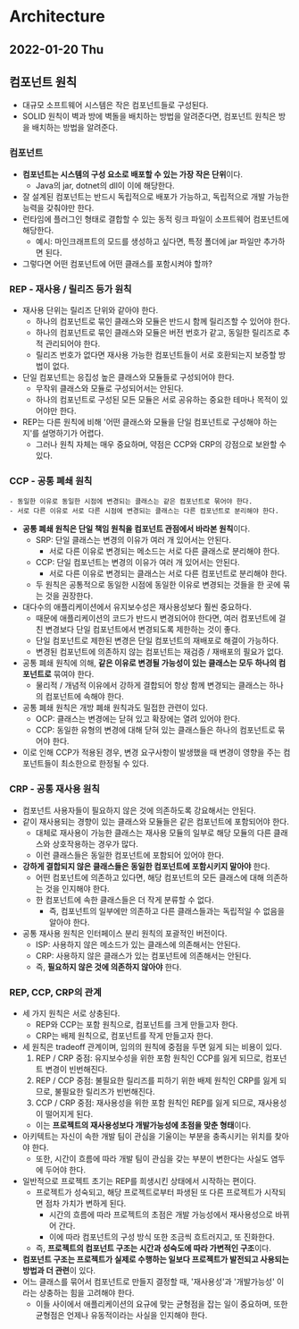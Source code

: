 # Architecture
## 2022-01-20 Thu

## 컴포넌트 원칙
* 대규모 소프트웨어 시스템은 작은 컴포넌트들로 구성된다.
* SOLID 원칙이 벽과 방에 벽돌을 배치하는 방법을 알려준다면, 컴포넌트 원칙은 방을 배치하는 방법을 알려준다.

### 컴포넌트
* **컴포넌트는 시스템의 구성 요소로 배포할 수 있는 가장 작은 단위**이다.
  * Java의 jar, dotnet의 dll이 이에 해당한다.
* 잘 설계된 컴포넌트는 반드시 독립적으로 배포가 가능하고, 독립적으로 개발 가능한 능력을 갖춰야만 한다.
* 런타임에 플러그인 형태로 결합할 수 있는 동적 링크 파일이 소프트웨어 컴포넌트에 해당한다.
  * 예시: 마인크래프트의 모드를 생성하고 싶다면, 특정 폴더에 jar 파일만 추가하면 된다.
* 그렇다면 어떤 컴포넌트에 어떤 클래스를 포함시켜야 할까?

### REP - 재사용 / 릴리즈 등가 원칙
* 재사용 단위는 릴리즈 단위와 같아야 한다.
  * 하나의 컴포넌트로 묶인 클래스와 모듈은 반드시 함께 릴리즈할 수 있어야 한다.
  * 하나의 컴포넌트로 묶인 클래스와 모듈은 버전 번호가 같고, 동일한 릴리즈로 추적 관리되어야 한다.
  * 릴리즈 번호가 없다면 재사용 가능한 컴포넌트들이 서로 호환되는지 보증할 방법이 없다.
* 단일 컴포넌트는 응집성 높은 클래스와 모듈들로 구성되어야 한다.
  * 무작위 클래스와 모듈로 구성되어서는 안된다.
  * 하나의 컴포넌트로 구성된 모든 모듈은 서로 공유하는 중요한 테마나 목적이 있어야만 한다.
* REP는 다른 원칙에 비해 '어떤 클래스와 모듈을 단일 컴포넌트로 구성해야 하는지'를 설명하기가 어렵다.
  * 그러나 원칙 자체는 매우 중요하며, 약점은 CCP와 CRP의 강점으로 보완할 수 있다.

### CCP - 공통 폐쇄 원칙
```
- 동일한 이유로 동일한 시점에 변경되는 클래스는 같은 컴포넌트로 묶어야 한다.
- 서로 다른 이유로 서로 다른 시점에 변경되는 클래스는 다른 컴포넌트로 분리해야 한다.
```
* **공통 폐쇄 원칙은 단일 책임 원칙을 컴포넌트 관점에서 바라본 원칙**이다.
  * SRP: 단일 클래스는 변경의 이유가 여러 개 있어서는 안된다.
    * 서로 다른 이유로 변경되는 메소드는 서로 다른 클래스로 분리해야 한다.
  * CCP: 단일 컴포넌트는 변경의 이유가 여러 개 있어서는 안된다.
    * 서로 다른 이유로 변경되는 클래스는 서로 다른 컴포넌트로 분리해야 한다.
  * 두 원칙은 공통적으로 동일한 시점에 동일한 이유로 변경되는 것들을 한 곳에 묶는 것을 권장한다.
* 대다수의 애플리케이션에서 유지보수성은 재사용성보다 훨씬 중요하다.
  * 때문에 애플리케이션의 코드가 반드시 변경되어야 한다면, 여러 컴포넌트에 걸친 변경보다 단일 컴포넌트에서 변경되도록 제한하는 것이 좋다.
  * 단일 컴포넌트로 제한된 변경은 단일 컴포넌트의 재배포로 해결이 가능하다.
  * 변경된 컴포넌트에 의존하지 않는 컴포넌트는 재검증 / 재배포의 필요가 없다.
* 공통 폐쇄 원칙에 의해, **같은 이유로 변경될 가능성이 있는 클래스는 모두 하나의 컴포넌트로** 묶여야 한다.
  * 물리적 / 개념적 이유에서 강하게 결합되어 항상 함께 변경되는 클래스는 하나의 컴포넌트에 속해야 한다.
* 공통 폐쇄 원칙은 개방 폐쇄 원칙과도 밀접한 관련이 있다.
  * OCP: 클래스는 변경에는 닫혀 있고 확장에는 열려 있어야 한다.
  * CCP: 동일한 유형의 변경에 대해 닫혀 있는 클래스들은 하나의 컴포넌트로 묶어야 한다.
* 이로 인해 CCP가 적용된 경우, 변경 요구사항이 발생했을 때 변경이 영향을 주는 컴포넌트들이 최소한으로 한정될 수 있다.

### CRP - 공통 재사용 원칙
* 컴포넌트 사용자들이 필요하지 않은 것에 의존하도록 강요해서는 안된다.
* 같이 재사용되는 경향이 있는 클래스와 모듈들은 같은 컴포넌트에 포함되어야 한다.
  * 대체로 재사용이 가능한 클래스는 재사용 모듈의 일부로 해당 모듈의 다른 클래스와 상호작용하는 경우가 많다.
  * 이런 클래스들은 동일한 컴포넌트에 포함되어 있어야 한다.
* **강하게 결합되지 않은 클래스들은 동일한 컴포넌트에 포함시키지 말아야** 한다.
  * 어떤 컴포넌트에 의존하고 있다면, 해당 컴포넌트의 모든 클래스에 대해 의존하는 것을 인지해야 한다.
  * 한 컴포넌트에 속한 클래스들은 더 작게 분류할 수 없다.
    * 즉, 컴포넌트의 일부에만 의존하고 다른 클래스들과는 독립적일 수 없음을 알아야 한다.
* 공통 재사용 원칙은 인터페이스 분리 원칙의 포괄적인 버전이다.
  * ISP: 사용하지 않은 메소드가 있는 클래스에 의존해서는 안된다.
  * CRP: 사용하지 않은 클래스가 있는 컴포넌트에 의존해서는 안된다.
  * 즉, **필요하지 않은 것에 의존하지 않아야** 한다.

### REP, CCP, CRP의 관계
* 세 가지 원칙은 서로 상충된다.
  * REP와 CCP는 포함 원칙으로, 컴포넌트를 크게 만들고자 한다.
  * CRP는 배제 원칙으로, 컴포넌트를 작게 만들고자 한다.
* 세 원칙은 tradeoff 관계이며, 임의의 원칙에 중점을 두면 잃게 되는 비용이 있다.
  1. REP / CRP 중점: 유지보수성을 위한 포함 원칙인 CCP를 잃게 되므로, 컴포넌트 변경이 빈번해진다.
  2. REP / CCP 중점: 불필요한 릴리즈를 피하기 위한 배제 원칙인 CRP를 잃게 되므로, 불필요한 릴리즈가 빈번해진다.
  3. CCP / CRP 중점: 재사용성을 위한 포함 원칙인 REP를 잃게 되므로, 재사용성이 떨어지게 된다.
    * 이는 **프로젝트의 재사용성보다 개발가능성에 초점을 맞춘 형태**이다.
* 아키텍트는 자신이 속한 개발 팀이 관심을 기울이는 부분을 충족시키는 위치를 찾아야 한다.
  * 또한, 시간이 흐름에 따라 개발 팀이 관심을 갖는 부분이 변한다는 사실도 염두에 두어야 한다.
* 일반적으로 프로젝트 초기는 REP를 희생시킨 상태에서 시작하는 편이다.
  * 프로젝트가 성숙되고, 해당 프로젝트로부터 파생된 또 다른 프로젝트가 시작되면 점차 가치가 변하게 된다.
    * 시간의 흐름에 따라 프로젝트의 초점은 개발 가능성에서 재사용성으로 바뀌어 간다.
    * 이에 따라 컴포넌트의 구성 방식 또한 조금씩 흐트러지고, 또 진화한다.
  * 즉, **프로젝트의 컴포넌트 구조는 시간과 성숙도에 따라 가변적인 구조**이다.
* **컴포넌트 구조는 프로젝트가 실제로 수행하는 일보다 프로젝트가 발전되고 사용되는 방법과 더 관련**이 있다.
* 어느 클래스를 묶어서 컴포넌트로 만들지 결정할 때, '재사용성'과 '개발가능성' 이라는 상충하는 힘을 고려해야 한다.
  * 이들 사이에서 애플리케이션의 요규에 맞는 균형점을 잡는 일이 중요하며, 또한 균형점은 언제나 유동적이라는 사실을 인지해야 한다.